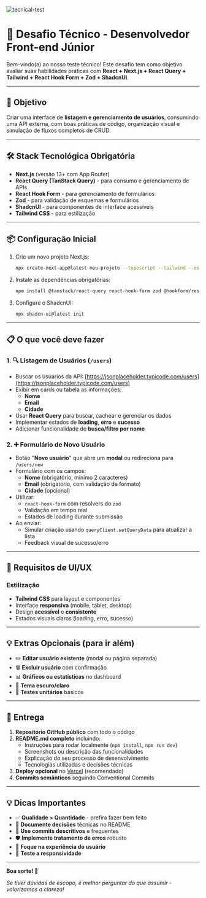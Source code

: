 ![tecnical-test](https://github.com/user-attachments/assets/800b6db0-76c0-4b91-a76f-3e8e8b6cb9b3)
# 🧪 Desafio Técnico - Desenvolvedor Front-end Júnior

Bem-vindo(a) ao nosso teste técnico! Este desafio tem como objetivo avaliar suas habilidades práticas com **React + Next.js + React Query + Tailwind + React Hook Form + Zod + ShadcnUI**.

---

## 🎯 Objetivo
Criar uma interface de **listagem e gerenciamento de usuários**, consumindo uma API externa, com boas práticas de código, organização visual e simulação de fluxos completos de CRUD.

---

## 🛠️ Stack Tecnológica Obrigatória
- **Next.js** (versão 13+ com App Router)
- **React Query (TanStack Query)** - para consumo e gerenciamento de APIs
- **React Hook Form** - para gerenciamento de formulários
- **Zod** - para validação de esquemas e formulários
- **ShadcnUI** - para componentes de interface acessíveis
- **Tailwind CSS** - para estilização

---

## 📦 Configuração Inicial
1. Crie um novo projeto Next.js:
   ```bash
   npx create-next-app@latest meu-projeto --typescript --tailwind --eslint --app
   ```

2. Instale as dependências obrigatórias:
   ```bash
   npm install @tanstack/react-query react-hook-form zod @hookform/resolvers
   ```

3. Configure o ShadcnUI:
   ```bash
   npx shadcn-ui@latest init
   ```

---

## 📋 O que você deve fazer

### 1. 🔍 **Listagem de Usuários** (`/users`)
- Buscar os usuários da API: [https://jsonplaceholder.typicode.com/users](https://jsonplaceholder.typicode.com/users)
- Exibir em cards ou tabela as informações:
  - **Nome**
  - **Email**
  - **Cidade**
- Usar **React Query** para buscar, cachear e gerenciar os dados
- Implementar estados de **loading**, **erro** e **sucesso**
- Adicionar funcionalidade de **busca/filtro por nome**

### 2. ➕ **Formulário de Novo Usuário**
- Botão "**Novo usuário**" que abre um **modal** ou redireciona para `/users/new`
- Formulário com os campos:
  - **Nome** (obrigatório, mínimo 2 caracteres)
  - **Email** (obrigatório, com validação de formato)
  - **Cidade** (opcional)
- Utilizar:
  - `react-hook-form` com resolvers do `zod`
  - Validação em tempo real
  - Estados de loading durante submissão
- Ao enviar:
  - Simular criação usando `queryClient.setQueryData` para atualizar a lista
  - Feedback visual de sucesso/erro
  
---

## 🎨 **Requisitos de UI/UX**

### Estilização
- **Tailwind CSS** para layout e componentes
- Interface **responsiva** (mobile, tablet, desktop)
- Design **acessível** e **consistente**
- Estados visuais claros (loading, erro, sucesso)

---

## 💡 **Extras Opcionais** (para ir além)
- ✏️ **Editar usuário existente** (modal ou página separada)
- 🗑️ **Excluir usuário** com confirmação
- 📊 **Gráficos ou estatísticas** no dashboard
- 🎨 **Tema escuro/claro**
- 🧪 **Testes unitários** básicos

---

## 📂 **Entrega**
1. **Repositório GitHub público** com todo o código
2. **README.md completo** incluindo:
   - Instruções para rodar localmente (`npm install`, `npm run dev`)
   - Screenshots ou descrição das funcionalidades
   - Explicação do seu processo de desenvolvimento
   - Tecnologias utilizadas e decisões técnicas
3. **Deploy opcional** no [Vercel](https://vercel.com/) (recomendado)
4. **Commits semânticos** seguindo Conventional Commits

---

## 💡 **Dicas Importantes**
- ✅ **Qualidade > Quantidade** - prefira fazer bem feito
- 📝 **Documente decisões** técnicas no README
- 🔄 **Use commits descritivos** e frequentes
- 🛡️ **Implemente tratamento de erros** robusto
- 🎯 **Foque na experiência do usuário**
- 📱 **Teste a responsividade**

---

**Boa sorte! 🚀**

*Se tiver dúvidas de escopo, é melhor perguntar do que assumir - valorizamos a clareza!*
